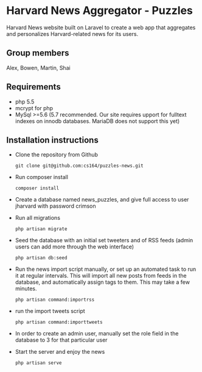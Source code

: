 # Harvard News Aggregator - Puzzles

Harvard News website built on Laravel to create a web app that aggregates and personalizes Harvard-related news for its users.

## Group members
Alex, Bowen, Martin, Shai  

## Requirements
- php 5.5
- mcrypt for php
- MySql >=5.6 (5.7 recommended. Our site requires upport for fulltext indexes on innodb databases. MariaDB does not support this yet)

## Installation instructions

- Clone the repository from Github

  ```
  git clone git@github.com:cs164/puzzles-news.git
  ```
  
- Run composer install

  ```
  composer install
  ```
  
- Create a database named news_puzzles, and give full access to user jharvard with password crimson
- Run all migrations

  ``` 
  php artisan migrate
  ```
  
- Seed the database with an initial set tweeters and of RSS feeds (admin users can add more through the web interface)
  
  ```
  php artisan db:seed
  ```

- Run the news import script manually, or set up an automated task to run it at regular intervals. This will import all new posts from feeds in the database, and automatically assign tags to them. This may take a few minutes. 

  ```
  php artisan command:importrss
  ```
  
- run the import tweets script

  ```
  php artisan command:importtweets
  ```
  
- In order to create an admin user, manually set the role field in the database to 3 for that particular user
- Start the server and enjoy the news
  
  ```
  php artisan serve
  ```
  

